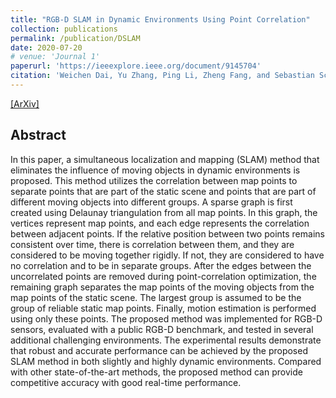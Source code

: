 ```yaml
---
title: "RGB-D SLAM in Dynamic Environments Using Point Correlation"
collection: publications
permalink: /publication/DSLAM
date: 2020-07-20
# venue: 'Journal 1'
paperurl: 'https://ieeexplore.ieee.org/document/9145704'
citation: 'Weichen Dai, Yu Zhang, Ping Li, Zheng Fang, and Sebastian Scherer.'
---
```


[[ArXiv]](https://arxiv.org/abs/1811.03217)

## Abstract
In this paper, a simultaneous localization and mapping (SLAM) method that eliminates the influence of moving objects in dynamic environments is proposed. This method utilizes the correlation between map points to separate points that are part of the static scene and points that are part of different moving objects into different groups. A sparse graph is first created using Delaunay triangulation from all map points. In this graph, the vertices represent map points, and each edge represents the correlation between adjacent points. If the relative position between two points remains consistent over time, there is correlation between them, and they are considered to be moving together rigidly. If not, they are considered to have no correlation and to be in separate groups. After the edges between the uncorrelated points are removed during point-correlation optimization, the remaining graph separates the map points of the moving objects from the map points of the static scene. The largest group is assumed to be the group of reliable static map points. Finally, motion estimation is performed using only these points. The proposed method was implemented for RGB-D sensors, evaluated with a public RGB-D benchmark, and tested in several additional challenging environments. The experimental results demonstrate that robust and accurate performance can be achieved by the proposed SLAM method in both slightly and highly dynamic environments. Compared with other state-of-the-art methods, the proposed method can provide competitive accuracy with good real-time performance.